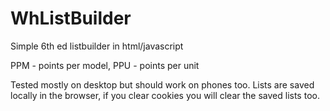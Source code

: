 # WhListBuilder
Simple 6th ed listbuilder in html/javascript

PPM - points per model,
PPU - points per unit

Tested mostly on desktop but should work on phones too. Lists are saved locally in the browser, if you clear cookies you will clear the saved lists too.
